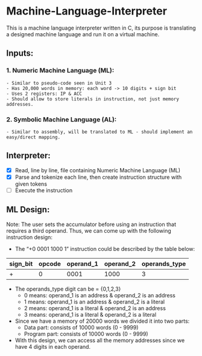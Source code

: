 # Machine-Language-Interpreter
This is a machine language interpreter written in C, its purpose is translating a designed machine language and run it on a virtual machine.

## Inputs:
### 1. Numeric Machine Language (ML):
    - Similar to pseudo-code seen in Unit 3
    - Has 20,000 words in memory: each word -> 10 digits + sign bit
    - Uses 2 registers: IP & ACC
    - Should allow to store literals in instruction, not just memory addresses.
### 2. Symbolic Machine Language (AL):
    - Similar to assembly, will be translated to ML - should implement an easy/direct mapping.

## Interpreter:
- [x] Read, line by line, file containing Numeric Machine Language (ML)
- [x] Parse and tokenize each line, then create instruction structure with given tokens
- [ ] Execute the instruction

## ML Design:
Note: The user sets the accumulator before using an instruction that requires a third operand. Thus,  we can come up with the following instruction design:

- The “+0 0001 1000 1” instruction could be described by the table below:

| sign_bit  | opcode |operand_1 |operand_2 | operands_type |
| --------- | -------| ---------|----------|---------------|
| +         | 0      |     0001 |  1000    |    3          |

- The operands_type digit can be = {0,1,2,3}
    - 0 means: operand_1 is an address & operand_2 is an address
    - 1 means: operand_1 is an address & operand_2 is a literal
    - 2 means: operand_1 is a literal & operand_2 is an address
    - 3 means: operand_1 is a literal & operand_2 is a literal
- Since we have a memory of 20000 words we divided it into two parts:
    - Data part: consists of 10000 words (0 - 9999)
    - Program part: consists of 10000 words (0 - 9999)
- With this design, we can access all the memory addresses since we have 4 digits in each operand.

